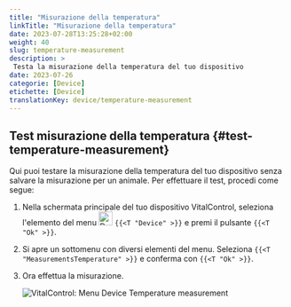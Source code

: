 ```yaml
---
title: "Misurazione della temperatura"
linkTitle: "Misurazione della temperatura"
date: 2023-07-28T13:25:28+02:00
weight: 40
slug: temperature-measurement
description: >
 Testa la misurazione della temperatura del tuo dispositivo
date: 2023-07-26
categorie: [Device]
etichette: [Device]
translationKey: device/temperature-measurement
---
```

## Test misurazione della temperatura {#test-temperature-measurement}

Qui puoi testare la misurazione della temperatura del tuo dispositivo senza salvare la misurazione per un animale. Per effettuare il test, procedi come segue:

1. Nella schermata principale del tuo dispositivo VitalControl, seleziona l'elemento del menu <img src="/icons/device.svg" width="25" align="bottom" alt="Device" /> `{{<T "Device" >}}` e premi il pulsante `{{<T "Ok" >}}`.

2. Si apre un sottomenu con diversi elementi del menu. Seleziona `{{<T "MeasurementsTemperature" >}}` e conferma con `{{<T "Ok" >}}`.

3. Ora effettua la misurazione.

   ![VitalControl: Menu Device Temperature measurement](../images/temperature.png "Test misurazione della temperatura")

